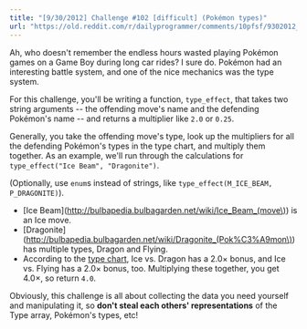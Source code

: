 ```yaml
---
title: "[9/30/2012] Challenge #102 [difficult] (Pokémon types)"
url: "https://old.reddit.com/r/dailyprogrammer/comments/10pfsf/9302012_challenge_102_difficult_pokémon_types/"
---
```


Ah, who doesn't remember the endless hours wasted playing Pokémon games on a Game Boy during long car rides? I sure do. Pokémon had an interesting battle system, and one of the nice mechanics was the type system.

For this challenge, you'll be writing a function, `type_effect`, that takes two string arguments -- the offending move's name and the defending Pokémon's name -- and returns a multiplier like `2.0` or `0.25`.

Generally, you take the offending move's type, look up the multipliers for all the defending Pokémon's types in the type chart, and multiply them together. As an example, we'll run through the calculations for `type_effect("Ice Beam", "Dragonite")`.

(Optionally, use `enum`s instead of strings, like `type_effect(M_ICE_BEAM, P_DRAGONITE)`).

  - [Ice Beam](http://bulbapedia.bulbagarden.net/wiki/Ice_Beam_(move\)) is an Ice move.
  - [Dragonite](http://bulbapedia.bulbagarden.net/wiki/Dragonite_(Pok%C3%A9mon\)) has multiple types, Dragon and Flying.
  - According to the [type chart](http://bulbapedia.bulbagarden.net/wiki/Type_chart), Ice vs. Dragon has a 2.0× bonus, and Ice vs. Flying has a 2.0× bonus, too. Multiplying these together, you get 4.0×, so return `4.0`.

Obviously, this challenge is all about collecting the data you need yourself and manipulating it, so **don't steal each others' representations** of the Type array, Pokémon's types, etc!